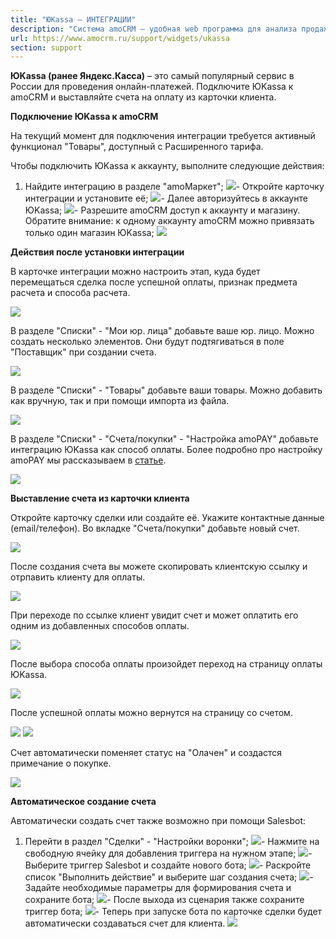 ```yaml
---
title: "ЮKassa — ИНТЕГРАЦИИ"
description: "Система amoCRM – удобная web программа для анализа продаж, доступная в режиме online из любой точки мира! Подробности узнавайте по указанным на сайте телефонам в Москве."
url: https://www.amocrm.ru/support/widgets/ukassa
section: support
---
```


**ЮKassa (ранее Яндекс.Касса)** – это самый популярный сервис в России для проведения онлайн-платежей. Подключите ЮKassa к amoCRM и выставляйте счета на оплату из карточки клиента.

**Подключение ЮKassa к amoCRM**

На текущий момент для подключения интеграции требуется активный функционал "Товары", доступный с Расширенного тарифа.

Чтобы подключить ЮKassa к аккаунту, выполните следующие действия:

1. Найдите интеграцию в разделе "amoМаркет";
   ![](/uploads/2024/06/kassa_1_1.png)- Откройте карточку интеграции и установите её;
     ![](/uploads/2024/06/kassa_2.png)- Далее авторизуйтесь в аккаунте ЮKassa;
       ![](/uploads/2024/06/kassa_3.png)- Разрешите amoCRM доступ к аккаунту и магазину. Обратите внимание: к одному аккаунту amoCRM можно привязать только один магазин ЮKassa;
         ![](/uploads/2024/06/kassa_4.png)

**Действия после установки интеграции**

В карточке интеграции можно настроить этап, куда будет перемещаться сделка после успешной оплаты, признак предмета расчета и способа расчета.

![](/uploads/2024/06/kassa_7.png)

В разделе "Списки" - "Мои юр. лица" добавьте ваше юр. лицо. Можно создать несколько элементов. Они будут подтягиваться в поле "Поставщик" при создании счета.

![](/uploads/2024/06/kassa_8.png)

В разделе "Списки" - "Товары" добавьте ваши товары. Можно добавить как вручную, так и при помощи импорта из файла.

![](/uploads/2024/06/kassa_9.png)

В разделе "Списки" - "Счета/покупки" - "Настройка amoPAY" добавьте интеграцию ЮKassa как способ оплаты. Более подробно про настройку amoPAY мы рассказываем в [статье](https://www.amocrm.ru/support/lists/amopay).

![](/uploads/2024/06/kassa_10.png)

**Выставление счета из карточки клиента**

Откройте карточку сделки или создайте её. Укажите контактные данные (email/телефон). Во вкладке "Счета/покупки" добавьте новый счет.

![](/uploads/2024/06/kassa_11.png)

После создания счета вы можете скопировать клиентскую ссылку и отрпавить клиенту для оплаты.

![](/uploads/2024/06/kassa_12.png)

При переходе по ссылке клиент увидит счет и может оплатить его одним из добавленных способов оплаты.

![](/uploads/2024/06/kassa_13.png)

После выбора способа оплаты произойдет переход на страницу оплаты ЮKassa.

![](/uploads/2024/06/kassa_14.png)

После успешной оплаты можно вернутся на страницу со счетом.

![](/uploads/2024/06/kassa_15.png)
![](/uploads/2024/06/kassa_16.png)

Счет автоматически поменяет статус на "Олачен" и создастся примечание о покупке.

![](/uploads/2024/06/kassa_17.png)

**Автоматическое создание счета**

Автоматически создать счет также возможно при помощи Salesbot:

1. Перейти в раздел "Сделки" - "Настройки воронки";
   ![](/uploads/2024/06/kassa_dp_1.png)- Нажмите на свободную ячейку для добавления триггера на нужном этапе;
     ![](/uploads/2024/06/kassa_dp_2.png)- Выберите триггер Salesbot и создайте нового бота;
       ![](/uploads/2024/06/kassa_dp_3.png)- Раскройте список "Выполнить действие" и выберите шаг создания счета;
         ![](/uploads/2024/06/kassa_dp_4.png)- Задайте необходимые параметры для формирования счета и сохраните бота;
           ![](/uploads/2024/06/kassa_dp_5.png)- После выхода из сценария также сохраните триггер бота;
             ![](/uploads/2024/06/kassa_dp_6.png)- Теперь при запуске бота по карточке сделки будет автоматически создаваться счет для клиента.
               ![](/uploads/2024/06/kassa_dp_7.png)